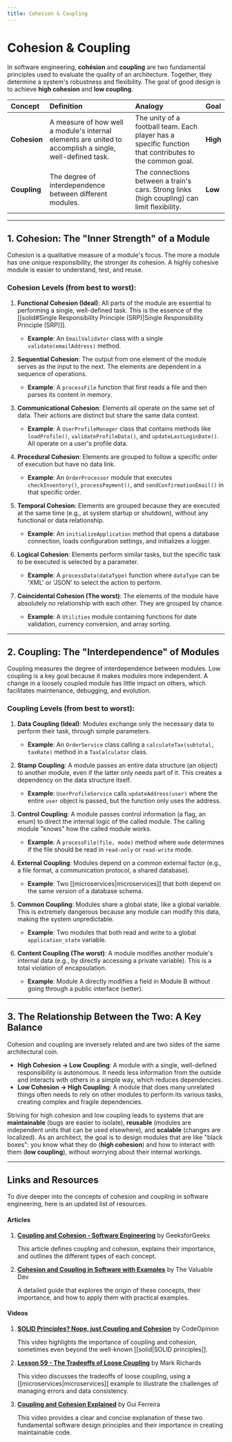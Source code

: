 ```yaml
---
title: Cohesion & Coupling
---
```

# Cohesion & Coupling

In software engineering, **cohésion** and **coupling** are two fundamental principles used to evaluate the quality of an architecture. Together, they determine a system's robustness and flexibility. The goal of good design is to achieve **high cohesion** and **low coupling**.

| **Concept** | **Definition** | **Analogy** | **Goal** |
| :--- | :--- | :--- | :--- |
| **Cohesion** | A measure of how well a module's internal elements are united to accomplish a single, well-defined task. | The unity of a football team. Each player has a specific function that contributes to the common goal. | **High** |
| **Coupling** | The degree of interdependence between different modules. | The connections between a train's cars. Strong links (high coupling) can limit flexibility. | **Low** |

---

## 1. Cohesion: The "Inner Strength" of a Module

Cohesion is a qualitative measure of a module's focus. The more a module has one unique responsibility, the stronger its cohesion. A highly cohesive module is easier to understand, test, and reuse.

### Cohesion Levels (from best to worst):

1.  **Functional Cohesion (Ideal)**: All parts of the module are essential to performing a single, well-defined task. This is the essence of the [[solid#Single Responsibility Principle (SRP)|Single Responsibility Principle (SRP)]].
    * **Example**: An `EmailValidator` class with a single `validate(emailAddress)` method.

2.  **Sequential Cohesion**: The output from one element of the module serves as the input to the next. The elements are dependent in a sequence of operations.
    * **Example**: A `processFile` function that first reads a file and then parses its content in memory.

3.  **Communicational Cohesion**: Elements all operate on the same set of data. Their actions are distinct but share the same data context.
    * **Example**: A `UserProfileManager` class that contains methods like `loadProfile()`, `validateProfileData()`, and `updateLastLoginDate()`. All operate on a user's profile data.

4.  **Procedural Cohesion**: Elements are grouped to follow a specific order of execution but have no data link.
    * **Example**: An `OrderProcessor` module that executes `checkInventory()`, `processPayment()`, and `sendConfirmationEmail()` in that specific order.

5.  **Temporal Cohesion**: Elements are grouped because they are executed at the same time (e.g., at system startup or shutdown), without any functional or data relationship.
    * **Example**: An `initializeApplication` method that opens a database connection, loads configuration settings, and initializes a logger.

6.  **Logical Cohesion**: Elements perform similar tasks, but the specific task to be executed is selected by a parameter.
    * **Example**: A `processData(dataType)` function where `dataType` can be 'XML' or 'JSON' to select the action to perform.

7.  **Coincidental Cohesion (The worst)**: The elements of the module have absolutely no relationship with each other. They are grouped by chance.
    * **Example**: A `Utilities` module containing functions for date validation, currency conversion, and array sorting.

---

## 2. Coupling: The "Interdependence" of Modules

Coupling measures the degree of interdependence between modules. Low coupling is a key goal because it makes modules more independent. A change in a loosely coupled module has little impact on others, which facilitates maintenance, debugging, and evolution.

### Coupling Levels (from best to worst):

1.  **Data Coupling (Ideal)**: Modules exchange only the necessary data to perform their task, through simple parameters.
    * **Example**: An `OrderService` class calling a `calculateTax(subtotal, taxRate)` method in a `TaxCalculator` class.

2.  **Stamp Coupling**: A module passes an entire data structure (an object) to another module, even if the latter only needs part of it. This creates a dependency on the data structure itself.
    * **Example**: `UserProfileService` calls `updateAddress(user)` where the entire `user` object is passed, but the function only uses the address.

3.  **Control Coupling**: A module passes control information (a flag, an enum) to direct the internal logic of the called module. The calling module "knows" how the called module works.
    * **Example**: A `processFile(file, mode)` method where `mode` determines if the file should be read in `read-only` or `read-write` mode.

4.  **External Coupling**: Modules depend on a common external factor (e.g., a file format, a communication protocol, a shared database).
    * **Example**: Two [[microservices|microservices]] that both depend on the same version of a database schema.

5.  **Common Coupling**: Modules share a global state, like a global variable. This is extremely dangerous because any module can modify this data, making the system unpredictable.
    * **Example**: Two modules that both read and write to a global `application_state` variable.

6.  **Content Coupling (The worst)**: A module modifies another module's internal data (e.g., by directly accessing a private variable). This is a total violation of encapsulation.
    * **Example**: Module A directly modifies a field in Module B without going through a public interface (setter).

---

## 3. The Relationship Between the Two: A Key Balance

Cohesion and coupling are inversely related and are two sides of the same architectural coin.

* **High Cohesion → Low Coupling**: A module with a single, well-defined responsibility is autonomous. It needs less information from the outside and interacts with others in a simple way, which reduces dependencies.
* **Low Cohesion → High Coupling**: A module that does many unrelated things often needs to rely on other modules to perform its various tasks, creating complex and fragile dependencies.

Striving for high cohesion and low coupling leads to systems that are **maintainable** (bugs are easier to isolate), **reusable** (modules are independent units that can be used elsewhere), and **scalable** (changes are localized). As an architect, the goal is to design modules that are like "black boxes": you know what they do (**high cohesion**) and how to interact with them (**low coupling**), without worrying about their internal workings.

---

## Links and Resources

To dive deeper into the concepts of cohesion and coupling in software engineering, here is an updated list of resources.

#### Articles

1. **[Coupling and Cohesion - Software Engineering](https://www.geeksforgeeks.org/software-engineering/software-engineering-coupling-and-cohesion/)** by GeeksforGeeks

    This article defines coupling and cohesion, explains their importance, and outlines the different types of each concept.

2. **[Cohesion and Coupling in Software with Examples](https://thevaluable.dev/cohesion-coupling-guide-examples/)** by The Valuable Dev

    A detailed guide that explores the origin of these concepts, their importance, and how to apply them with practical examples.

#### Videos

1. **[SOLID Principles? Nope, just Coupling and Cohesion](http://www.youtube.com/watch?v=YDNR_gfBk0Q)** by CodeOpinion

    This video highlights the importance of coupling and cohesion, sometimes even beyond the well-known [[solid|SOLID principles]].

2. **[Lesson 59 - The Tradeoffs of Loose Coupling](https://www.youtube.com/watch?v=XnBhVwm_Lws)** by Mark Richards

    This video discusses the tradeoffs of loose coupling, using a [[microservices|microservices]] example to illustrate the challenges of managing errors and data consistency.

3. **[Coupling and Cohesion Explained](http://www.youtube.com/watch?v=7pdrZDqEPIw)** by Gui Ferreira

    This video provides a clear and concise explanation of these two fundamental software design principles and their importance in creating maintainable code.